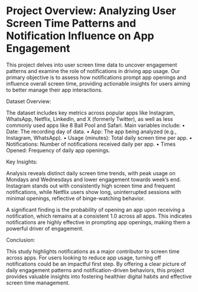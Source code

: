 # Project Overview: Analyzing User Screen Time Patterns and Notification Influence on App Engagement

This project delves into user screen time data to uncover engagement patterns and examine the role of notifications in driving app usage. Our primary objective is to assess how notifications prompt app openings and influence overall screen time, providing actionable insights for users aiming to better manage their app interactions.

Dataset Overview:

The dataset includes key metrics across popular apps like Instagram, WhatsApp, Netflix, LinkedIn, and X (formerly Twitter), as well as less commonly used apps like 8 Ball Pool and Safari. Main variables include:
	•	Date: The recording day of data.
	•	App: The app being analyzed (e.g., Instagram, WhatsApp).
	•	Usage (minutes): Total daily screen time per app.
	•	Notifications: Number of notifications received daily per app.
	•	Times Opened: Frequency of daily app openings.

Key Insights:

Analysis reveals distinct daily screen time trends, with peak usage on Mondays and Wednesdays and lower engagement towards week’s end. Instagram stands out with consistently high screen time and frequent notifications, while Netflix users show long, uninterrupted sessions with minimal openings, reflective of binge-watching behavior.

A significant finding is the probability of opening an app upon receiving a notification, which remains at a consistent 1.0 across all apps. This indicates notifications are highly effective in prompting app openings, making them a powerful driver of engagement.

Conclusion:

This study highlights notifications as a major contributor to screen time across apps. For users looking to reduce app usage, turning off notifications could be an impactful first step. By offering a clear picture of daily engagement patterns and notification-driven behaviors, this project provides valuable insights into fostering healthier digital habits and effective screen time management.
